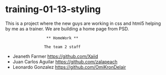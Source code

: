 training-01-13-styling
======================

This is a project where the new guys are working in css and html5 helping by me as a trainer. We are building a home page from PSD.

                      ** HomeWork **

                     The team 2 staff

* Jeaneth Farmer        https://github.com/Xaiid 
* Juan Carlos Aguilar   https://github.com/zalapeach
* Leonardo Gonzalez     https://github.com/OmiKronDelair

